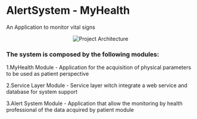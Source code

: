 # AlertSystem - MyHealth
An Application to monitor vital signs
<p align="center"> <img src="https://preview.ibb.co/mdwaO5/Capturar.png" alt="Project Architecture" border="0"></p>


<p><h3>The system is composed by the following modules: </h3></p>
<p>1.MyHealth Module - Application for the acquisition of physical parameters to be used as patient perspective </p>
<p>2.Service Layer Module - Service layer witch integrate a web service and database for system support </p>
<p>3.Alert System Module - Application that allow the monitoring by health professional of the data acquired by patient module</p>


